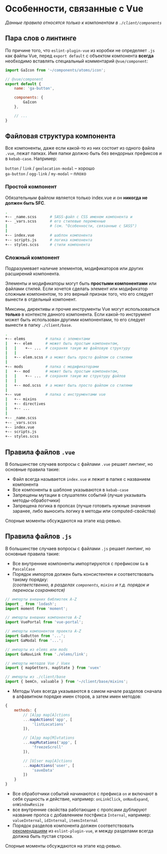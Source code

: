 # Особенности, связанные с Vue

*Данные правила относятся только к компонентам в `./client/components`*

## Пара слов о линтинге

По причине того, что `eslint-plugin-vue` из коробки не определяет `.js` как файлы Vue, перед `export default` с объектом компонента **всегда** необходимо вставлять специальный комментарий `@vue/component`:

```js
import GaIcon from '~/components/atoms/icon';

// @vue/component
export default {
    name: 'ga-button',

    components: {
        GaIcon
    },

    // ...
}
```

## Файловая структура компонента

Все компоненты, даже если какой-то из них состоит из одного файла `.vue`, лежат папках. Имя папки должно быть без вендорных префиксов и в `kebab-case`. Например:

`button` / `link` / `geolocation-modal` – хорошо  
`ga-button` / `ogg-link` / `my-modal` – плохо


### Простой компонент

Обязательным файлом является только index.vue и он **никогда не  должен быть SFC**.

```bash
.
+-- _name.scss      # SASS-файл с CSS именем компонента и
+-- _vars.scss      # его стилевые переменные
|                   # (см. "Особенности, связанные с SASS")
|
+-- index.vue       # шаблон компонента
+-- scripts.js      # логика компонента
+-- styles.scss     # стили компонента
```

### Сложный компонент

Подразумевает наличие элементов, модификаторов или других расширений компонента.

Элементы и модификаторы могут быть **простыми компонентами** или файлами стилей. Если хочется сделать элемент или модификатор сложным компонентом, то это верный признак того, что его следует вынести в отдельный компонент.

Миксины, директивы и прочие инструменты Vue могут использоваться **только** в контексте данного компонента. Если какой-то инструмент может быть использован другими компонентами, то его следует вынести в папку `./client/base`.

```bash
.
+-- elems         # папка с элементами
|   +-- elem      # может быть простым компонентом,
|   |    +-- ...  # сохраняя такую же файловую структуру
|   |
|   +-- elem.scss # а может быть просто файлом со стилями
|
+-- mods          # папка с модификаторами
|   +-- mod       # может быть простым компонентом,
|   |    +-- ...  # сохраняя такую же структуру файлов
|   |
|   +-- mod.scss  # а может быть просто файлом со стилями
|
+-- vue           # папка с инструментами vue
|   +-- mixins
|   +-- directives
|   +-- ...
|
+-- _name.scss
+-- _vars.scss
+-- index.vue
+-- scripts.js
+-- styles.scss
```


## Правила файлов `.vue`

В большинстве случаев вопросы с файлами `.vue` решает линтинг, но основные правила такие:

+ Файл всегда называется `index.vue` и лежит в папке с названием компонента
+ Все компоненты в шаблоне указываются в `kebab-case`
+ Запрещены мутации в слушателях событий (лучше указывать методы-обработчики)
+ Запрещена логика в пропсах (лучше готовить нужные значения заранее, либо выносить логику в методы или computed-свойства)

Спорные моменты обсуждаются на этапе код-ревью.

## Правила файлов `.js`

В большинстве случаев вопросы с файлами `.js` решает линтинг, но основные правила такие:

+ Все внутренние компоненты импортируются с префиксом `Ga` в `PascalCase`
+ Порядок импортов должен быть консистентен и соответствовать такому порядку:  
*(соответственно, в разделах `components`, `mixins` и т.д. порядок и переносы сохраняются)*
```js
// импорты внешних библиотек A-Z
import _ from 'lodash';
import moment from 'moment';

// импорты внешних компонентов A-Z
import VuePortal from 'vue-portal';

// импорты компонентов проекта A-Z
import GaButton from '...';
import GaModal from '...';

// импорты из elems или mods
import GaNavLink from './elems/link';

// импорты методов Vue / Vuex
import { mapGetters, mapState } from 'vuex'

// импорты из ./client/base
import { bemCn, valuable } from '~/client/base/mixins';
```
+ Методы Vuex всегда указываются в самом начале разделов сначала в алфавитном порядке  имен сторов, а затем имен методов:
```js
{
    methods: {
        // [A]pp map[A]ctions
        ...mapActions('app', [
            'listLocations'
        ]),

        // [A]pp map[M]utations
        ...mapMutations('app', [
            'freezeScroll'
        ]),

        // [U]ser map[A]ctions
        ...mapActions('user', [
            'saveData'
        ])
    }
}
```
+ Все обработчики событий начинаются с префикса `on` и включают в себя сущность и действие, например: `onLinkClick`, `onNavExpand`, `onWindowResize`
+ все внутренние свойства работающие с пропсами дублируют название пропса с добавлением постфикса `Internal`, например: `valueInternal`, `idInternal`, `itemsInternal`
+ Порядок разделов компонента должен соответствовать [рекомендациям](https://eslint.vuejs.org/rules/order-in-components.html#options) из `eslint-plugin-vue`, и между разделами всегда должна быть пустая строка.

Спорные моменты обсуждаются на этапе код-ревью.